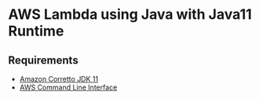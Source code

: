 # AWS Lambda using Java with Java11 Runtime

## Requirements
- [Amazon Corretto JDK 11](https://docs.aws.amazon.com/corretto/latest/corretto-11-ug/downloads-list.html)
- [AWS Command Line Interface](https://aws.amazon.com/cli/)
